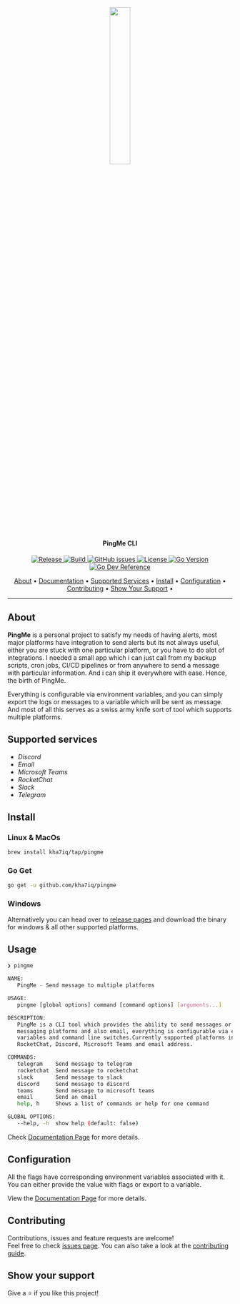<h2 align="center">
  <br>
  <p align="center"><img width=30% src="https://raw.githubusercontent.com/kha7iq/pingme/master/.github/img/logo.png"></p>
</h2>

<h4 align="center">PingMe CLI</h4>

<p align="center">
   <a href="https://github.com/kha7iq/pingme/releases">
   <img alt="Release" src="https://img.shields.io/github/v/release/kha7iq/pingme">
   <a href="#">
   <img alt="Build" src="https://img.shields.io/github/workflow/status/kha7iq/pingme/goreleaser">
   <a href="https://github.com/kha7iq/pingme/issues">
   <img alt="GitHub issues" src="https://img.shields.io/github/issues/kha7iq/pingme?style=flat-square&logo=github&logoColor=white">
   <a href="https://github.com/kha7iq/pingme/blob/master/LICENSE.md">
   <img alt="License" src="https://img.shields.io/github/license/kha7iq/pingme">
   <a href="#">
   <img alt="Go Version" src="https://img.shields.io/github/go-mod/go-version/kha7iq/pingme">
   <a href="https://pkg.go.dev/github.com/kha7iq/pingme">
   <img alt="Go Dev Reference" src="https://img.shields.io/badge/go.dev-reference-007d9c?logo=go&logoColor=white&style=flat">
</p>

<p align="center">
  <a href="#about">About</a> •
  <a href="https://kha7iq.github.io/docs-pingme/#/">Documentation</a> •
  <a href="#supported-services">Supported Services</a> •
  <a href="#install">Install</a> •
  <a href="#configuration">Configuration</a> •
  <a href="#contributing">Contributing</a> •
  <a href="#show-your-support">Show Your Support</a> •
</p>

---

## About

**PingMe** is a personal project to satisfy my needs of having alerts, most major platforms have integration to send alerts
but its not always useful, either you are stuck with one particular platform, or you have to do alot of integrations. I needed a small app
which i can just call from my backup scripts, cron jobs, CI/CD pipelines or from anywhere to send a message with particular information.
And i can ship it everywhere with ease.
Hence, the birth of PingMe.

Everything is configurable via environment variables, and you can simply export the logs or messages to a variable which will be sent
as message. And most of all this serves as a swiss army knife sort of tool which supports multiple platforms.



## Supported services
- *Discord*
- *Email*
- *Microsoft Teams*
- *RocketChat*
- *Slack*
- *Telegram*


## Install

### Linux & MacOs
```bash
brew install kha7iq/tap/pingme
```

### Go Get
```bash
go get -u github.com/kha7iq/pingme
```

### Windows
Alternatively you can head over to [release pages](https://github.com/kha7iq/pingme/releases) and download the binary for windows & all other supported platforms.

## Usage

```bash
❯ pingme

NAME:
   PingMe - Send message to multiple platforms

USAGE:
   pingme [global options] command [command options] [arguments...]

DESCRIPTION:
   PingMe is a CLI tool which provides the ability to send messages or alerts to multiple
   messaging platforms and also email, everything is configurable via environment
   variables and command line switches.Currently supported platforms include Slack, Telegram,
   RocketChat, Discord, Microsoft Teams and email address.

COMMANDS:
   telegram    Send message to telegram
   rocketchat  Send message to rocketchat
   slack       Send message to slack
   discord     Send message to discord
   teams       Send message to microsoft teams
   email       Send an email
   help, h     Shows a list of commands or help for one command

GLOBAL OPTIONS:
   --help, -h  show help (default: false)
```

Check [Documentation Page](https://kha7iq.github.io/docs-pingme/#/) for more details.

## Configuration

All the flags have corresponding environment variables associated with it. You can either provide the value with flags
or export to a variable.

View the [Documentation Page](https://kha7iq.github.io/docs-pingme/#/) for more details.


## Contributing

Contributions, issues and feature requests are welcome!<br/>Feel free to check [issues page](https://github.com/kha7iq/pingme/issues). You can also take a look at the [contributing guide](https://github.com/kha7iq/pingme/blob/master/CONTRIBUTING.md).


## Show your support

Give a ⭐️  if you like this project!
